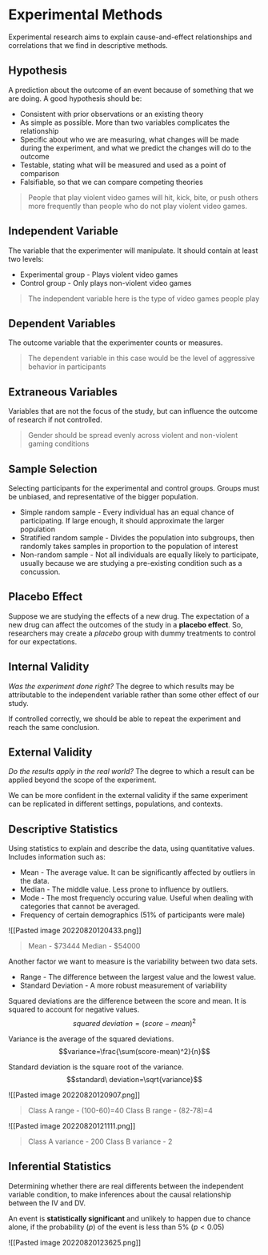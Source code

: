 # Experimental Methods
Experimental research aims to explain cause-and-effect relationships and correlations that we find in descriptive methods. 

## Hypothesis
A prediction about the outcome of an event because of something that we are doing. A good hypothesis should be:
* Consistent with prior observations or an existing theory
* As simple as possible. More than two variables complicates the relationship
* Specific about who we are measuring, what changes will be made during the experiment, and what we predict the changes will do to the outcome
* Testable, stating what will be measured and used as a point of comparison
* Falsifiable, so that we can compare competing theories

> People that play violent video games will hit, kick, bite, or push others more frequently than people who do not play violent video games.

## Independent Variable
The variable that the experimenter will manipulate. It should contain at least two levels:
* Experimental group - Plays violent video games
* Control group - Only plays non-violent video games

> The independent variable here is the type of video games people play

## Dependent Variables
The outcome variable that the experimenter counts or measures.

> The dependent variable in this case would be the level of aggressive behavior in participants

## Extraneous Variables
Variables that are not the focus of the study, but can influence the outcome of research if not controlled. 

> Gender should be spread evenly across violent and non-violent gaming conditions

## Sample Selection
Selecting participants for the experimental and control groups. Groups must be unbiased, and representative of the bigger population.
* Simple random sample - Every individual has an equal chance of participating. If large enough, it should approximate the larger population
* Stratified random sample - Divides the population into subgroups, then randomly takes samples in proportion to the population of interest
* Non-random sample - Not all individuals are equally likely to participate, usually because we are studying a pre-existing condition such as a concussion.

## Placebo Effect
Suppose we are studying the effects of a new drug. The expectation of a new drug can affect the outcomes of the study in a **placebo effect**. So, researchers may create a *placebo* group with dummy treatments to control for our expectations.

## Internal Validity
*Was the experiment done right?* The degree to which results may be attributable to the independent variable rather than some other effect of our study.

If controlled correctly, we should be able to repeat the experiment and reach the same conclusion.

## External Validity
*Do the results apply in the real world?* The degree to which a result can be applied beyond the scope of the experiment.

We can be more confident in the external validity if the same experiment can be replicated in different settings, populations, and contexts.

## Descriptive Statistics
Using statistics to explain and describe the data, using quantitative values. Includes information such as:
* Mean - The average value. It can be significantly affected by outliers in the data. 
* Median - The middle value. Less prone to influence by outliers.
* Mode - The most frequencly occuring value. Useful when dealing with categories that cannot be averaged.
* Frequency of certain demographics (51% of participants were male)

![[Pasted image 20220820120433.png]]
> Mean - $73444
> Median - $54000

Another factor we want to measure is the variability between two data sets.
* Range - The difference between the largest value and the lowest value.
* Standard Deviation - A more robust measurement of variability

Squared deviations are the difference between the score and mean. It is squared to account for negative values.
$$squared\ deviation=(score-mean)^2$$

Variance is the average of the squared deviations.
$$variance=\frac{\sum(score-mean)^2}{n}$$

Standard deviation is the square root of the variance.
$$standard\ deviation=\sqrt{variance}$$

![[Pasted image 20220820120907.png]]
> Class A range - (100-60)=40
> Class B range - (82-78)=4

![[Pasted image 20220820121111.png]]
> Class A variance - 200
> Class B variance - 2

## Inferential Statistics
Determining whether there are real differents between the independent variable condition, to make inferences about the causal relationship between the IV and DV. 

An event is **statistically significant** and unlikely to happen due to chance alone, if the probability (*p*) of the event is less than 5% ($p<0.05$)

![[Pasted image 20220820123625.png]]